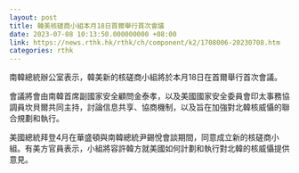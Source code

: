 ```yaml
---
layout: post
title: 韓美核磋商小組本月18日首爾舉行首次會議
date: 2023-07-08 10:13:50.000000000 +08:00
link: https://news.rthk.hk/rthk/ch/component/k2/1708006-20230708.htm
categories: rthk
---
```


南韓總統辦公室表示，韓美新的核磋商小組將於本月18日在首爾舉行首次會議。

會議將會由南韓首席副國家安全顧問金泰孝，以及美國國家安全委員會印太事務協調員坎貝爾共同主持，討論信息共享、協商機制，以及旨在加強對北韓核威懾的聯合規劃和執行。

美國總統拜登4月在華盛頓與南韓總統尹錫悅會談期間，同意成立新的核磋商小組。有美方官員表示，小組將容許韓方就美國如何計劃和執行對北韓的核威懾提供意見。
